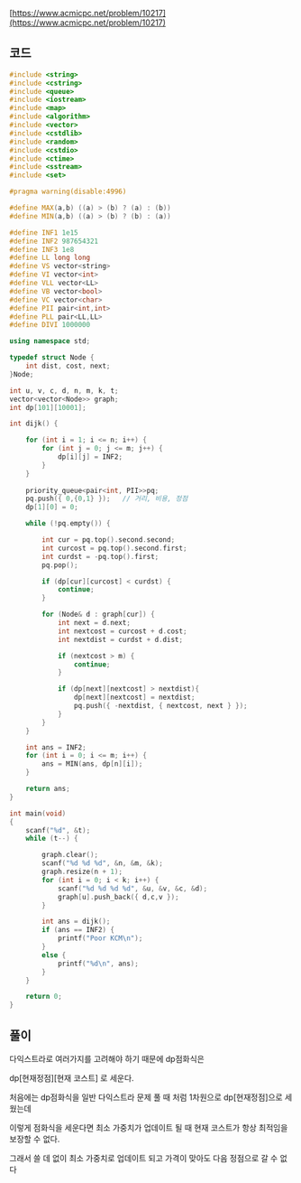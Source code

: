 [https://www.acmicpc.net/problem/10217](https://www.acmicpc.net/problem/10217)

## 코드

```c++
#include <string>
#include <cstring> 
#include <queue>
#include <iostream>
#include <map>
#include <algorithm>
#include <vector>
#include <cstdlib>
#include <random>
#include <cstdio>
#include <ctime>
#include <sstream>
#include <set>

#pragma warning(disable:4996)

#define MAX(a,b) ((a) > (b) ? (a) : (b))
#define MIN(a,b) ((a) > (b) ? (b) : (a))

#define INF1 1e15
#define INF2 987654321
#define INF3 1e8
#define LL long long
#define VS vector<string>
#define VI vector<int>
#define VLL vector<LL>
#define VB vector<bool>
#define VC vector<char> 
#define PII pair<int,int>
#define PLL pair<LL,LL>
#define DIVI 1000000

using namespace std;

typedef struct Node {
	int dist, cost, next;
}Node;

int u, v, c, d, n, m, k, t;
vector<vector<Node>> graph;
int dp[101][10001];

int dijk() {

	for (int i = 1; i <= n; i++) {
		for (int j = 0; j <= m; j++) {
			dp[i][j] = INF2;
		}
	}
		
	priority_queue<pair<int, PII>>pq;
	pq.push({ 0,{0,1} });	// 거리, 비용, 정점
	dp[1][0] = 0;

	while (!pq.empty()) {

		int cur = pq.top().second.second;
		int curcost = pq.top().second.first;
		int curdst = -pq.top().first;
		pq.pop();

		if (dp[cur][curcost] < curdst) {
			continue;
		}

		for (Node& d : graph[cur]) {
			int next = d.next;
			int nextcost = curcost + d.cost;
			int nextdist = curdst + d.dist;

			if (nextcost > m) {
				continue;
			}

			if (dp[next][nextcost] > nextdist){
				dp[next][nextcost] = nextdist;
				pq.push({ -nextdist, { nextcost, next } });
			}
		}
	}

	int ans = INF2;
	for (int i = 0; i <= m; i++) {
		ans = MIN(ans, dp[n][i]);
	}

	return ans;
}

int main(void)
{
	scanf("%d", &t);
	while (t--) {

		graph.clear();
		scanf("%d %d %d", &n, &m, &k);
		graph.resize(n + 1);
		for (int i = 0; i < k; i++) {
			scanf("%d %d %d %d", &u, &v, &c, &d);
			graph[u].push_back({ d,c,v });
		}

		int ans = dijk();
		if (ans == INF2) {
			printf("Poor KCM\n");
		}
		else {
			printf("%d\n", ans);
		}
	}

	return 0;
}
```

## 풀이

다익스트라로 여러가지를 고려해야 하기 때문에 dp점화식은 </br>

dp[현재정점][현재 코스트] 로 세운다. </br>

처음에는 dp점화식을 일반 다익스트라 문제 풀 때 처럼 1차원으로 dp[현재정점]으로 세웠는데 </br>

이렇게 점화식을 세운다면 최소 가중치가 업데이트 될 때 현재 코스트가 항상 최적임을 보장할 수 없다. </br>

그래서 쓸 데 없이 최소 가중치로 업데이트 되고 가격이 맞아도 다음 정점으로 갈 수 없다
